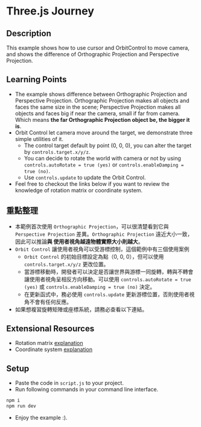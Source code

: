 # Three.js Journey

## Description

This example shows how to use cursor and OrbitControl to move camera, and shows the difference of Orthographic Projection and Perspective Projection.

## Learning Points

* The example shows difference between Orthographic Projection and Perspective Projection. Orthographic Projection makes all objects and faces the same size
in the scene; Perspective Projection makes all objects and faces big if near the camera, small if far from camera. Which means **the far Orthographic Projection
object be, the bigger it is**.
* Orbit Control let camera move around the target, we demonstrate three simple utilities of it.
    * The control target default by point (0, 0, 0), you can alter the target by `controls.target.x/y/z`.
    * You can decide to rotate the world with camera or not by using `controls.autoRotate = true (yes)` or `controls.enableDamping = true (no)`.
    * Use `controls.update` to update the Orbit Control.
* Feel free to checkout the links below if you want to review the knowledge of rotation matrix or coordinate system.

## 重點整理

* 本範例首次使用 `Orthographic Projection`，可以很清楚看到它與 `Perspective Projection` 差異。`Orthographic Projection` 遠近大小一致，因此可以推論**與
使用者視角越遠物體實際大小則越大**。
* `Orbit Control` 讓使用者視角可以受游標控制，這個範例中有三個使用案例
    * `Orbit Control` 的初始目標設定為點（0, 0, 0），但可以使用 `controls.target.x/y/z` 更改位置。
    * 當游標移動時，開發者可以決定是否讓世界與游標一同旋轉，轉與不轉會讓使用者視角呈相反方向移動。可以使用 `controls.autoRotate = true (yes)` 或 
    `controls.enableDamping = true (no)` 決定。
    * 在更新函式中，務必使用 `controls.update` 更新游標位置，否則使用者視角不會有任何反應。
* 如果想複習旋轉矩陣或座標系統，請務必查看以下連結。

## Extensional Resources

* Rotation matrix [explanation](https://silverwind1982.pixnet.net/blog/post/165223625-%E6%97%8B%E8%BD%89%E7%9F%A9%E9%99%A3-%28rotation-matrix%29)
* Coordinate system [explanation](https://ithelp.ithome.com.tw/articles/10245073)

## Setup

* Paste the code in `script.js` to your project.
* Run following commands in your command line interface.

```bash
npm i
npm run dev
```

* Enjoy the example :).
